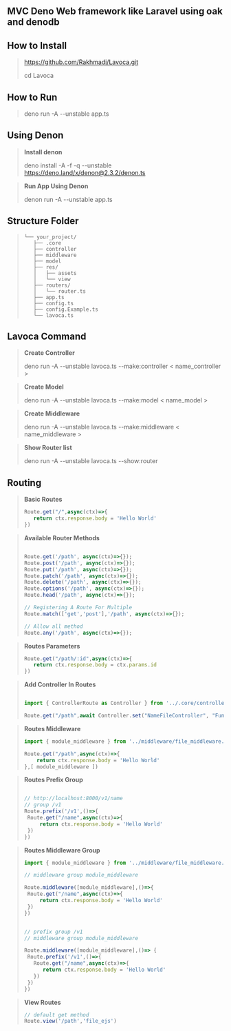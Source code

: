 <h2> MVC Deno Web framework like Laravel using oak and denodb</h2>

## How to Install 

> https://github.com/Rakhmadi/Lavoca.git
>
> cd Lavoca
>

## How to Run 

> deno run -A --unstable app.ts
>
>
## **Using Denon**

>
>**Install denon** 
>
>deno install -A -f -q --unstable https://deno.land/x/denon@2.3.2/denon.ts

>**Run App Using Denon** 
>
>denon run -A --unstable app.ts

## **Structure Folder**
>```.
>└── your_project/
>    ├── .core
>    ├── controller
>    ├── middleware
>    ├── model
>    ├── res/
>    │   ├── assets
>    │   └── view
>    ├── routers/
>    │   └── router.ts
>    ├── app.ts
>    ├── config.ts
>    ├── config.Example.ts
>    └── lavoca.ts
>```

## **Lavoca Command**
>
>
>**Create Controller**
>
>deno run -A --unstable lavoca.ts --make:controller < name_controller >

>**Create Model**
>
>deno run -A --unstable lavoca.ts --make:model < name_model >

>**Create Middleware**
>
>deno run -A --unstable lavoca.ts --make:middleware < name_middleware >


>**Show Router list**
>
>deno run -A --unstable lavoca.ts --show:router


## **Routing**
>
>**Basic Routes**
>```ts
>Route.get("/",async(ctx)=>{
>    return ctx.response.body = 'Hello World'
>}) 
>```

>
>**Available Router Methods**
>
>```ts
>
>Route.get('/path', async(ctx)=>{});
>Route.post('/path', async(ctx)=>{});
>Route.put('/path', async(ctx)=>{});
>Route.patch('/path', async(ctx)=>{});
>Route.delete('/path', async(ctx)=>{});
>Route.options('/path', async(ctx)=>{});
>Route.head('/path', async(ctx)=>{});
>
>// Registering A Route For Multiple
>Route.match(['get','post'],'/path', async(ctx)=>{});
>
>// Allow all method
>Route.any('/path', async(ctx)=>{});
>
>
>```

>
>
>**Routes Parameters**
>
>```ts
>Route.get("/path/:id",async(ctx)=>{
>    return ctx.response.body = ctx.params.id
>}) 
>```

>
>
>**Add Controller In Routes**
>
>```ts
>
>import { ControllerRoute as Controller } from '../.core/controller___.ts'
>
>Route.get("/path",await Controller.set("NameFileController", "Function"))
>
>```

>
>
>**Routes Middleware**
>
>```ts
>import { module_middleware } from '../middleware/file_middleware.ts'
>
>Route.get("/path",async(ctx)=>{
>     return ctx.response.body = 'Hello World'
>},[ module_middleware ]) 
>```

>
>
>**Routes Prefix Group**
>
>```ts
>
> // http://localhost:8000/v1/name
> // group /v1
>Route.prefix('/v1',()=>{
>  Route.get("/name",async(ctx)=>{
>      return ctx.response.body = 'Hello World'
>  })     
>})
>
>```

>**Routes Middleware Group**
>
>```ts
>import { module_middleware } from '../middleware/file_middleware.ts'
>
> // middleware group module_middleware
>
>Route.middleware([module_middleware],()=>{
>  Route.get("/name",async(ctx)=>{
>      return ctx.response.body = 'Hello World'
>  })     
>})
>
>
> // prefix group /v1
> // middleware group module_middleware
>
>Route.middleware([module_middleware],()=> {
>  Route.prefix('/v1',()=>{
>    Route.get("/name",async(ctx)=>{
>       return ctx.response.body = 'Hello World'
>    })     
>  })
>})
>
>
>```

>
>
>**View Routes**
>
>```ts
>// default get method
>Route.view('/path','file_ejs')
>
>```



